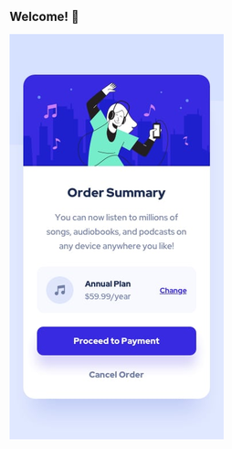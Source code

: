 
## Welcome! 👋

![Design preview for the Blog preview card coding challenge](./design/mobile-design.jpg)


